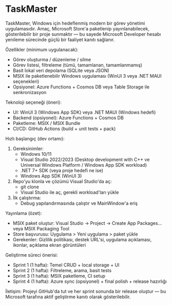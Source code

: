 # TaskMaster

TaskMaster, Windows için hedeflenmiş modern bir görev yönetimi uygulamasıdır. Amaç, Microsoft Store'a paketlenip yayınlanabilecek, gösterilebilir bir proje sunmaktır — bu sayede Microsoft Developer hesabı yenileme sürecinde güçlü bir faaliyet kanıtı sağlanır.

Özellikler (minimum uygulanacak):
- Görev oluşturma / düzenleme / silme
- Görev listesi, filtreleme (tümü, tamamlanan, tamamlanmamış)
- Basit lokal veri depolama (SQLite veya JSON)
- MSIX ile paketlenebilir Windows uygulaması (WinUI 3 veya .NET MAUI seçenekleri)
- Opsiyonel: Azure Functions + Cosmos DB veya Table Storage ile senkronizasyon

Teknoloji seçeneği (öneri):
- UI: WinUI 3 (Windows App SDK) veya .NET MAUI (Windows hedefi)
- Backend (opsiyonel): Azure Functions + Cosmos DB
- Paketleme: MSIX / MSIX Bundle
- CI/CD: GitHub Actions (build + unit tests + pack)

Hızlı başlangıç (dev ortamı):
1. Gereksinimler:
   - Windows 10/11
   - Visual Studio 2022/2023 (Desktop development with C++ ve Universal Windows Platform / Windows App SDK workload)
   - .NET 7+ SDK (veya proje hedefi ne ise)
   - Windows App SDK (WinUI 3)
2. Repo'yu klonla ve çözümü Visual Studio'da aç:
   - git clone <repo-url>
   - Visual Studio ile aç, gerekli workload'ları yükle
3. İlk çalıştırma:
   - Debug yapılandırmasında çalıştır ve MainWindow'a eriş

Yayınlama (özet):
- MSIX paket oluştur: Visual Studio -> Project -> Create App Packages... veya MSIX Packaging Tool
- Store başvurusu: Uygulama > Yeni uygulama > paket yükle
- Gerekenler: Gizlilik politikası, destek URL'si, uygulama açıklaması, ikonlar, açıklama ekran görüntüleri

Geliştirme süreci önerisi:
- Sprint 1 (1 hafta): Temel CRUD + local storage + UI
- Sprint 2 (1 hafta): Filtreleme, arama, basit tests
- Sprint 3 (1 hafta): MSIX paketleme, CI setup
- Sprint 4 (1 hafta): Azure sync (opsiyonel) + final polish + release hazırlığı

İletişim:
Projeyi GitHub'da tut ve her sprint sonunda bir release oluştur — bu Microsoft tarafına aktif geliştirme kanıtı olarak gösterilebilir.
